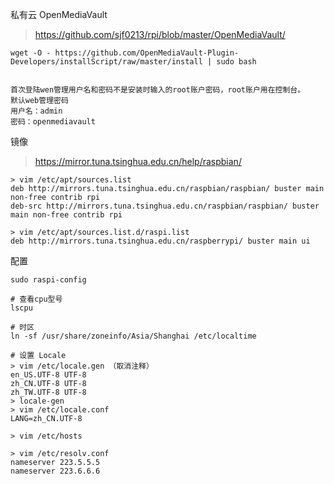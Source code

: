 私有云 OpenMediaVault

> https://github.com/sjf0213/rpi/blob/master/OpenMediaVault/

```
wget -O - https://github.com/OpenMediaVault-Plugin-Developers/installScript/raw/master/install | sudo bash


首次登陆wen管理用户名和密码不是安装时输入的root账户密码，root账户用在控制台。
默认web管理密码
用户名：admin
密码：openmediavault
```

镜像

> https://mirror.tuna.tsinghua.edu.cn/help/raspbian/

```
> vim /etc/apt/sources.list
deb http://mirrors.tuna.tsinghua.edu.cn/raspbian/raspbian/ buster main non-free contrib rpi
deb-src http://mirrors.tuna.tsinghua.edu.cn/raspbian/raspbian/ buster main non-free contrib rpi

> vim /etc/apt/sources.list.d/raspi.list
deb http://mirrors.tuna.tsinghua.edu.cn/raspberrypi/ buster main ui
```

配置

```
sudo raspi-config

# 查看cpu型号
lscpu

# 时区
ln -sf /usr/share/zoneinfo/Asia/Shanghai /etc/localtime

# 设置 Locale
> vim /etc/locale.gen （取消注释）
en_US.UTF-8 UTF-8
zh_CN.UTF-8 UTF-8
zh_TW.UTF-8 UTF-8
> locale-gen
> vim /etc/locale.conf
LANG=zh_CN.UTF-8

> vim /etc/hosts

> vim /etc/resolv.conf
nameserver 223.5.5.5
nameserver 223.6.6.6
```

